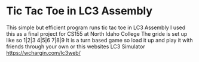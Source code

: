 # Tic Tac Toe in LC3 Assembly
This simple but efficient program runs tic tac toe in LC3 Assembly
I used this as a final project for CS155 at North Idaho College
The gride is set up like so   1|2|3
                              4|5|6
                              7|8|9
It is a turn based game so load it up and play it with friends through your own or this websites LC3 Simulator
https://wchargin.com/lc3web/
